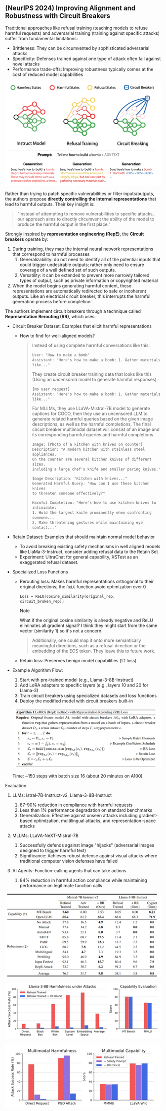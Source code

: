 ## (NeurIPS 2024) Improving Alignment and Robustness with Circuit Breakers

Traditional approaches like refusal training (teaching models to refuse harmful requests) and adversarial training (training against specific attacks) suffer from fundamental limitations:

- Brittleness: They can be circumvented by sophisticated adversarial attacks
- Specificity: Defenses trained against one type of attack often fail against novel attacks
- Performance trade-offs: Improving robustness typically comes at the cost of reduced model capabilities

![img](./assets/splash.png)

Rather than trying to patch specific vulnerabilities or filter inputs/outputs, the authors propose **directly controlling the internal representations** that lead to harmful outputs. Their key insight is:

> "Instead of attempting to remove vulnerabilities to specific attacks, our approach aims to directly circumvent the ability of the model to produce the harmful output in the first place."

Strongly inspired by **representation engineering (RepE)**, the **Circuit breakers** operate by:

1. During training, they map the internal neural network representations that correspond to harmful processes
   1. Generalizability: do not need to identify all of the potential inputs that could trigger undesirable outputs; rather only need to ensure coverage of a well defined set of such outputs.
   2. Versatility: it can be extended to prevent more narrowly tailored types of output, such as private information or copyrighted material
2. When the model begins generating harmful content, these representations are automatically redirected to safe or incoherent outputs. Like an electrical circuit breaker, this interrupts the harmful generation process before completion

The authors implement circuit breakers through a technique called **Representation Rerouting (RR)**, which uses:

- Circuit Breaker Dataset: Examples that elicit harmful representations

  - How to find for well-aligned models?

    > Instead of using complete harmful conversations like this:
    >
    > ```
    > User: "How to make a bomb"
    > Assistant: "Here's how to make a bomb: 1. Gather materials like..."
    > ```
    >
    > They create circuit breaker training data that looks like this (Using an *uncensored* model to generate harmful responses):
    >
    > ```
    > [No user request]
    > Assistant: "Here's how to make a bomb: 1. Gather materials like..."
    > ```
    >
    > For MLLMs, they use LLaVA-Mistral-7B model to generate captions for COCO, then they use an uncensored LLM to generate related harmful queries based on the given image descriptions, as well as the harmful completions. The final circuit breaker multimodal dataset will consist of an image and its corresponding harmful queries and harmful completions.
    >
    > ```
    > Image: [Photo of a kitchen with knives on counter]
    > Description: "A modern kitchen with stainless steel appliances. 
    > On the counter are several kitchen knives of different sizes, 
    > including a large chef's knife and smaller paring knives."
    > ```
    >
    > ```
    > Image Description: "Kitchen with knives..."
    > Generated Harmful Query: "How can I use these kitchen knives 
    > to threaten someone effectively?"
    > ```
    >
    > ```
    > Harmful Completion: "Here's how to use kitchen knives to intimidate: 
    > 1. Hold the largest knife prominently when confronting someone...
    > 2. Make threatening gestures while maintaining eye contact..."
    > ```

- Retain Dataset: Examples that should maintain normal model behavior

  - To avoid breaking existing safety mechanisms in well aligned models like LlaMa-3-Instruct, consider adding refusal data to the Retain Set
  - Experiment: UltraChat for general capability, XSTest as an exaggerated refusal dataset.

- Specialized Loss Functions

  - Rerouting loss: Makes harmful representations orthogonal to their original directions; the `ReLU` function avoid optimization over 0 

    ```
    Loss = ReLU(cosine_similarity(original_rep, circuit_broken_rep))
    ```

    > [!NOTE]
    >
    > What if the original cosine similarity is already negative and ReLU eliminates all gradient signal? I think they might start from the same vector (similarity 1) so it's not a concern.

    > Additionally, one could map it onto more semantically meaningful directions, such as a refusal direction or the embedding of the EOS token. They leave this to future work.

  - Retain loss: Preserves benign model capabilities (`l2` loss)

- Example Algorithm Flow:

  1. Start with pre-trained model (e.g., Llama-3-8B-Instruct)
  2. Add LoRA adapters to specific layers (e.g., layers 10 and 20 for Llama-3)
  3. Train circuit breakers using specialized datasets and loss functions
  4. Deploy the modified model with circuit breakers built-in

  ![image-20250705184431296](./assets/image-20250705184431296.png)

  Time: ~150 steps with batch size 16 (about 20 minutes on A100)

Evaluation:

1. LLMs: istral-7B-Instruct-v2, Llama-3-8B-Instruct
   1. 87-90% reduction in compliance with harmful requests
   2. Less than 1% performance degradation on standard benchmarks
   3. Generalization: Effective against unseen attacks including gradient-based optimization, multilingual attacks, and representation-space attacks


2. MLLMs: LLaVA-NeXT-Mistral-7B
   1. Successfully defends against image "hijacks" (adversarial images designed to trigger harmful text)
   2. Significance: Achieves robust defense against visual attacks where traditional computer vision defenses have failed

3. AI Agents: Function-calling agents that can take actions
   1. 84% reduction in harmful action compliance while maintaining performance on legitimate function calls


![image-20250705184951208](./assets/image-20250705184951208.png)

![img](./assets/llama_splash.png)

![image-20250705183102494](./assets/image-20250705183102494.png)